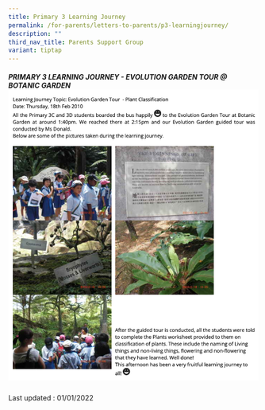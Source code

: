 ```yaml
---
title: Primary 3 Learning Journey
permalink: /for-parents/letters-to-parents/p3-learningjourney/
description: ""
third_nav_title: Parents Support Group
variant: tiptap
---
```

#####  PRIMARY 3 LEARNING JOURNEY - EVOLUTION GARDEN TOUR @ BOTANIC GARDEN![](/images/p3jouney.png)

Last updated : 01/01/2022
